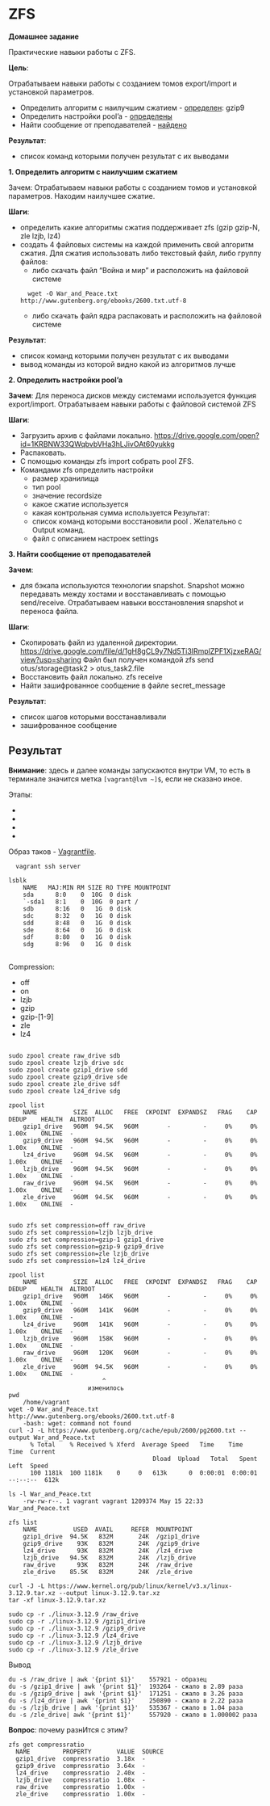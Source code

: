 #  ZFS
__Домашнее задание__

Практические навыки работы с ZFS.

__Цель__:

Отрабатываем навыки работы с созданием томов export/import и установкой параметров.
* Определить алгоритм с наилучшим сжатием - [определен](#1): gzip9
* Определить настройки pool’a - [определены](#2)
* Найти сообщение от преподавателей - [найдено](#3)

__Результат__: 
* список команд которыми получен результат с их выводами 
  
__1. Определить алгоритм с наилучшим сжатием__

Зачем: 
Отрабатываем навыки работы с созданием томов и установкой параметров. Находим наилучшее сжатие.

__Шаги__:
* определить какие алгоритмы сжатия поддерживает zfs (gzip gzip-N, zle lzjb, lz4)
* создать 4 файловых системы на каждой применить свой алгоритм сжатия.
  Для сжатия использовать либо текстовый файл, либо группу файлов:
  * либо скачать файл “Война и мир” и расположить на файловой системе 
  ```shell
    wget -O War_and_Peace.txt http://www.gutenberg.org/ebooks/2600.txt.utf-8 
  ```
  * либо скачать файл ядра распаковать и расположить на файловой системе

__Результат__:
* список команд которыми получен результат с их выводами
* вывод команды из которой видно какой из алгоритмов лучше 
  
__2. Определить настройки pool’a__

__Зачем__: 
Для переноса дисков между системами используется функция export/import. Отрабатываем навыки работы с файловой системой ZFS

__Шаги__:
* Загрузить архив с файлами локально. https://drive.google.com/open?id=1KRBNW33QWqbvbVHa3hLJivOAt60yukkg
* Распаковать.
* С помощью команды zfs import собрать pool ZFS.
* Командами zfs определить настройки
  * размер хранилища
  * тип pool
  * значение recordsize
  * какое сжатие используется
  * какая контрольная сумма используется Результат:
  * список команд которыми восстановили pool . Желательно с Output команд.
  * файл с описанием настроек settings

__3. Найти сообщение от преподавателей__

__Зачем__: 
* для бэкапа используются технологии snapshot. Snapshot можно передавать между хостами и восстанавливать с помощью send/receive. Отрабатываем навыки восстановления snapshot и переноса файла.

__Шаги__:
* Скопировать файл из удаленной директории. https://drive.google.com/file/d/1gH8gCL9y7Nd5Ti3IRmplZPF1XjzxeRAG/view?usp=sharing Файл был получен командой zfs send otus/storage@task2 > otus_task2.file
* Восстановить файл локально. zfs receive
* Найти зашифрованное сообщение в файле secret_message

__Результат__:
* список шагов которыми восстанавливали
* зашифрованное сообщение

## Результат

__Внимание__: здесь и далее команды запускаются внутри VM, то есть в терминале значится метка `[vagrant@lvm ~]$`, если не сказано иное.

Этапы:
- [](#1)
- [](#2)
- [](#3)
- [](#4)


Образ таков - [Vagrantfile](./004/src/Vagrantfile). 
```shell
  vagrant ssh server
```

```shell
lsblk
    NAME   MAJ:MIN RM SIZE RO TYPE MOUNTPOINT
    sda      8:0    0  10G  0 disk 
    `-sda1   8:1    0  10G  0 part /
    sdb      8:16   0   1G  0 disk 
    sdc      8:32   0   1G  0 disk 
    sdd      8:48   0   1G  0 disk 
    sde      8:64   0   1G  0 disk 
    sdf      8:80   0   1G  0 disk 
    sdg      8:96   0   1G  0 disk 

```

## 

Compression:
* off 
* on 
* lzjb 
* gzip 
* gzip-[1-9] 
* zle 
* lz4

```shell

sudo zpool create raw_drive sdb
sudo zpool create lzjb_drive sdc
sudo zpool create gzip1_drive sdd
sudo zpool create gzip9_drive sde
sudo zpool create zle_drive sdf
sudo zpool create lz4_drive sdg

zpool list
    NAME          SIZE  ALLOC   FREE  CKPOINT  EXPANDSZ   FRAG    CAP  DEDUP    HEALTH  ALTROOT
    gzip1_drive   960M  94.5K   960M        -         -     0%     0%  1.00x    ONLINE  -
    gzip9_drive   960M  94.5K   960M        -         -     0%     0%  1.00x    ONLINE  -
    lz4_drive     960M  94.5K   960M        -         -     0%     0%  1.00x    ONLINE  -
    lzjb_drive    960M  94.5K   960M        -         -     0%     0%  1.00x    ONLINE  -
    raw_drive     960M  94.5K   960M        -         -     0%     0%  1.00x    ONLINE  -
    zle_drive     960M  94.5K   960M        -         -     0%     0%  1.00x    ONLINE  -


sudo zfs set compression=off raw_drive
sudo zfs set compression=lzjb lzjb_drive
sudo zfs set compression=gzip-1 gzip1_drive
sudo zfs set compression=gzip-9 gzip9_drive
sudo zfs set compression=zle lzjb_drive
sudo zfs set compression=lz4 lz4_drive

zpool list
    NAME          SIZE  ALLOC   FREE  CKPOINT  EXPANDSZ   FRAG    CAP  DEDUP    HEALTH  ALTROOT
    gzip1_drive   960M   146K   960M        -         -     0%     0%  1.00x    ONLINE  -
    gzip9_drive   960M   141K   960M        -         -     0%     0%  1.00x    ONLINE  -
    lz4_drive     960M   141K   960M        -         -     0%     0%  1.00x    ONLINE  -
    lzjb_drive    960M   158K   960M        -         -     0%     0%  1.00x    ONLINE  -
    raw_drive     960M   120K   960M        -         -     0%     0%  1.00x    ONLINE  -
    zle_drive     960M  94.5K   960M        -         -     0%     0%  1.00x    ONLINE  -
                          ^
                      изменилось
pwd
    /home/vagrant
wget -O War_and_Peace.txt http://www.gutenberg.org/ebooks/2600.txt.utf-8 
    -bash: wget: command not found
curl -J -L https://www.gutenberg.org/cache/epub/2600/pg2600.txt --output War_and_Peace.txt
      % Total    % Received % Xferd  Average Speed   Time    Time     Time  Current
                                        Dload  Upload   Total   Spent    Left  Speed
      100 1181k  100 1181k    0     0   613k      0  0:00:01  0:00:01 --:--:--  612k

ls -l War_and_Peace.txt 
    -rw-rw-r--. 1 vagrant vagrant 1209374 May 15 22:33 War_and_Peace.txt

zfs list
    NAME          USED  AVAIL     REFER  MOUNTPOINT
    gzip1_drive  94.5K   832M       24K  /gzip1_drive
    gzip9_drive    93K   832M       24K  /gzip9_drive
    lz4_drive      93K   832M       24K  /lz4_drive
    lzjb_drive   94.5K   832M       24K  /lzjb_drive
    raw_drive      93K   832M       24K  /raw_drive
    zle_drive    85.5K   832M       24K  /zle_drive

curl -J -L https://www.kernel.org/pub/linux/kernel/v3.x/linux-3.12.9.tar.xz --output linux-3.12.9.tar.xz
tar -xf linux-3.12.9.tar.xz

sudo cp -r ./linux-3.12.9 /raw_drive
sudo cp -r ./linux-3.12.9 /gzip1_drive
sudo cp -r ./linux-3.12.9 /gzip9_drive
sudo cp -r ./linux-3.12.9 /lz4_drive
sudo cp -r ./linux-3.12.9 /lzjb_drive
sudo cp -r ./linux-3.12.9 /zle_drive

```

<a name="1">Вывод</a>

```shell
du -s /raw_drive | awk '{print $1}'    557921 - образец
du -s /gzip1_drive | awk '{print $1}'  193264 - сжало в 2.89 раза
du -s /gzip9_drive | awk '{print $1}'  171251 - сжало в 3.26 раза
du -s /lz4_drive | awk '{print $1}'    250890 - сжало в 2.22 раза
du -s /lzjb_drive | awk '{print $1}'   535367 - сжало в 1.04 раза
du -s /zle_drive| awk '{print $1}'     557920 - сжало в 1.000002 раза

```

__Вопрос__: почему разнИтся с этим?
```shell
zfs get compressratio
  NAME         PROPERTY       VALUE  SOURCE
  gzip1_drive  compressratio  3.18x  -
  gzip9_drive  compressratio  3.64x  -
  lz4_drive    compressratio  2.40x  -
  lzjb_drive   compressratio  1.08x  -
  raw_drive    compressratio  1.00x  -
  zle_drive    compressratio  1.00x  -


```
